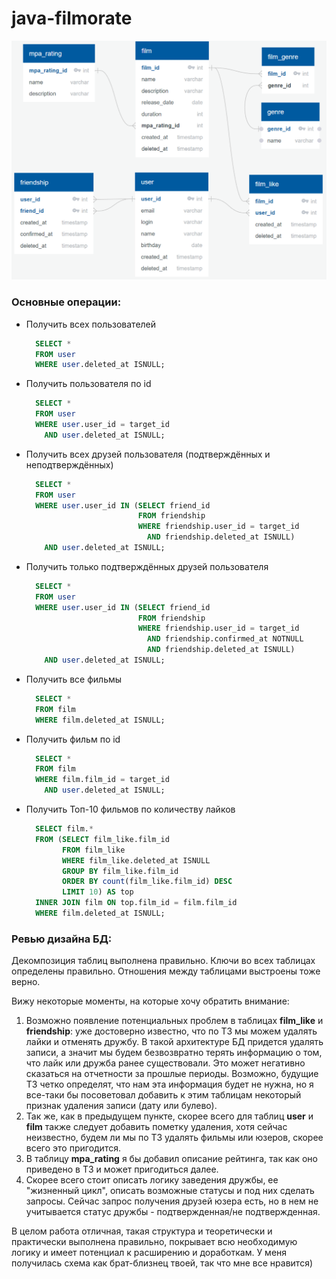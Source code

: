 # java-filmorate

![alt text](https://github.com/winmord/java-filmorate/blob/main/repo_scheme.png)

### Основные операции:

- Получить всех пользователей
  ```sql
    SELECT *
    FROM user
    WHERE user.deleted_at ISNULL;
  ```
- Получить пользователя по id
  ```sql
    SELECT *
    FROM user
    WHERE user.user_id = target_id
      AND user.deleted_at ISNULL;
  ```
- Получить всех друзей пользователя (подтверждённых и неподтверждённых)
  ```sql
    SELECT *
    FROM user
    WHERE user.user_id IN (SELECT friend_id
                           FROM friendship
                           WHERE friendship.user_id = target_id
                             AND friendship.deleted_at ISNULL)
      AND user.deleted_at ISNULL;
  ```
- Получить только подтверждённых друзей пользователя
  ```sql
    SELECT *
    FROM user
    WHERE user.user_id IN (SELECT friend_id
                           FROM friendship
                           WHERE friendship.user_id = target_id
                             AND friendship.confirmed_at NOTNULL
                             AND friendship.deleted_at ISNULL)
      AND user.deleted_at ISNULL;
  ```
- Получить все фильмы
  ```sql
    SELECT *
    FROM film
    WHERE film.deleted_at ISNULL;
  ```
- Получить фильм по id
  ```sql
    SELECT *
    FROM film
    WHERE film.film_id = target_id
      AND user.deleted_at ISNULL;
  ```
- Получить Топ-10 фильмов по количеству лайков
  ```sql
    SELECT film.*
    FROM (SELECT film_like.film_id
          FROM film_like
          WHERE film_like.deleted_at ISNULL
          GROUP BY film_like.film_id
          ORDER BY count(film_like.film_id) DESC
          LIMIT 10) AS top
    INNER JOIN film ON top.film_id = film.film_id
    WHERE film.deleted_at ISNULL;
  ```
  
  


### Ревью дизайна БД:

Декомпозиция таблиц выполнена правильно. 
Ключи во всех таблицах определены правильно.
Отношения между таблицами выстроены тоже верно.

Вижу некоторые моменты, на которые хочу обратить внимание:
1. Возможно появление потенциальных проблем в таблицах **film_like** и **friendship**: уже достоверно известно, что по ТЗ мы можем удалять лайки и отменять дружбу. В такой архитектуре БД придется удалять записи, а значит мы будем безвозвратно терять информацию о том, что лайк или дружба ранее существовали. Это может негативно сказаться на отчетности за прошлые периоды. Возможно, будущие ТЗ четко определят, что нам эта информация будет не нужна, но я все-таки бы посоветовал добавить к этим таблицам некоторый признак удаления записи (дату или булево).
2. Так же, как в предыдущем пункте, скорее всего для таблиц **user** и **film** также следует добавить пометку удаления, хотя сейчас неизвестно, будем ли мы по ТЗ удалять фильмы или юзеров, скорее всего это пригодится.
3. В таблицу **mpa_rating** я бы добавил описание рейтинга, так как оно приведено в ТЗ и может пригодиться далее.
4. Скорее всего стоит описать логику заведения дружбы, ее "жизненный цикл", описать возможные статусы и под них сделать запросы. Сейчас запрос получения друзей юзера есть, но в нем не учитывается статус дружбы - подтвержденная/не подтвержденная.

В целом работа отличная, такая структура и теоретически и практически выполнена правильно, покрывает всю необходимую логику и имеет потенциал к расширению и доработкам.
У меня получилась схема как брат-близнец твоей, так что мне все нравится)
